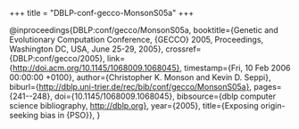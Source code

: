 +++
title = "DBLP-conf-gecco-MonsonS05a"
+++

@inproceedings{DBLP:conf/gecco/MonsonS05a,
   booktitle={Genetic and Evolutionary Computation Conference, {GECCO} 2005, Proceedings, Washington DC, USA, June 25-29, 2005},
   crossref={DBLP:conf/gecco/2005},
   link={http://doi.acm.org/10.1145/1068009.1068045},
   timestamp={Fri, 10 Feb 2006 00:00:00 +0100},
   author={Christopher K. Monson and
Kevin D. Seppi},
   biburl={http://dblp.uni-trier.de/rec/bib/conf/gecco/MonsonS05a},
   pages={241--248},
   doi={10.1145/1068009.1068045},
   bibsource={dblp computer science bibliography, http://dblp.org},
   year={2005},
   title={Exposing origin-seeking bias in {PSO}},
}
